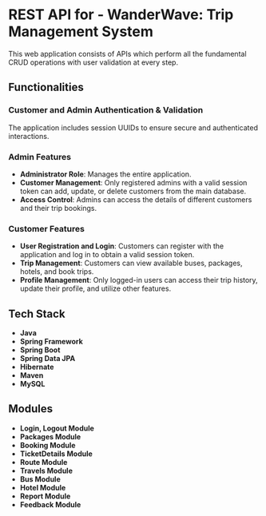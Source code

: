 # REST API for - WanderWave: Trip Management System

This web application consists of APIs which perform all the fundamental CRUD operations with user validation at every step.

## Functionalities

### Customer and Admin Authentication & Validation

The application includes session UUIDs to ensure secure and authenticated interactions.

### Admin Features

- **Administrator Role**: Manages the entire application.
- **Customer Management**: Only registered admins with a valid session token can add, update, or delete customers from the main database.
- **Access Control**: Admins can access the details of different customers and their trip bookings.

### Customer Features

- **User Registration and Login**: Customers can register with the application and log in to obtain a valid session token.
- **Trip Management**: Customers can view available buses, packages, hotels, and book trips.
- **Profile Management**: Only logged-in users can access their trip history, update their profile, and utilize other features.

## Tech Stack

- **Java**
- **Spring Framework**
- **Spring Boot**
- **Spring Data JPA**
- **Hibernate**
- **Maven**
- **MySQL**

## Modules

- **Login, Logout Module**
- **Packages Module**
- **Booking Module**
- **TicketDetails Module**
- **Route Module**
- **Travels Module**
- **Bus Module**
- **Hotel Module**
- **Report Module**
- **Feedback Module**
